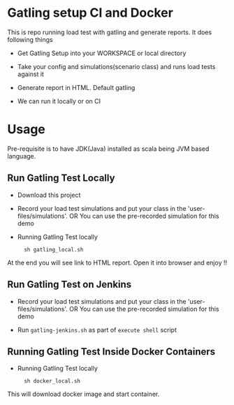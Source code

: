# Gatling setup CI and Docker

This is repo running load test with gatling and generate reports. It does following things

 * Get Gatling Setup into your WORKSPACE or local directory

 * Take your config and simulations(scenario class) and runs load tests against it

 * Generate report in HTML. Default gatling

 * We can run it locally or on CI



# Usage

 Pre-requisite is to have JDK(Java) installed as scala being JVM based language.


## Run Gatling Test Locally

 * Download this project

 * Record your load test simulations and put your class in the 'user-files/simulations'. OR You can use the pre-recorded simulation for this demo

 * Running Gatling Test locally

         sh gatling_local.sh

At the end you will see link to HTML report. Open it into browser and enjoy !!

## Run Gatling Test on Jenkins

* Record your load test simulations and put your class in the 'user-files/simulations'. OR You can use the pre-recorded simulation for this demo

* Run `gatling-jenkins.sh` as part of `execute shell` script


## Running Gatling Test Inside Docker Containers

* Running Gatling Test locally

        sh docker_local.sh

This will download docker image and start container.
